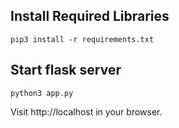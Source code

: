 ## Install Required Libraries

    pip3 install -r requirements.txt

## Start flask server

    python3 app.py
Visit http://localhost in your browser.

